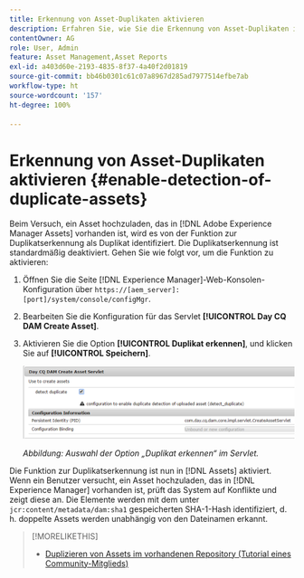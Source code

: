 ```yaml
---
title: Erkennung von Asset-Duplikaten aktivieren
description: Erfahren Sie, wie Sie die Erkennung von Asset-Duplikaten in Experience Manager aktivieren.
contentOwner: AG
role: User, Admin
feature: Asset Management,Asset Reports
exl-id: a403d60e-2193-4835-8f37-4a40f2d01819
source-git-commit: bb46b0301c61c07a8967d285ad7977514efbe7ab
workflow-type: ht
source-wordcount: '157'
ht-degree: 100%

---
```


# Erkennung von Asset-Duplikaten aktivieren {#enable-detection-of-duplicate-assets}

Beim Versuch, ein Asset hochzuladen, das in [!DNL Adobe Experience Manager Assets] vorhanden ist, wird es von der Funktion zur Duplikatserkennung als Duplikat identifiziert. Die Duplikatserkennung ist standardmäßig deaktiviert. Gehen Sie wie folgt vor, um die Funktion zu aktivieren:

1. Öffnen Sie die Seite [!DNL Experience Manager]-Web-Konsolen-Konfiguration über `https://[aem_server]:[port]/system/console/configMgr`.
1. Bearbeiten Sie die Konfiguration für das Servlet **[!UICONTROL Day CQ DAM Create Asset]**.
1. Aktivieren Sie die Option **[!UICONTROL Duplikat erkennen]**, und klicken Sie auf **[!UICONTROL Speichern]**.

   ![Auswahl der Option „Duplikat erkennen“ im Servlet](assets/chlimage_1-377.png)

   *Abbildung: Auswahl der Option „Duplikat erkennen“ im Servlet.*

Die Funktion zur Duplikatserkennung ist nun in [!DNL Assets] aktiviert. Wenn ein Benutzer versucht, ein Asset hochzuladen, das in [!DNL Experience Manager] vorhanden ist, prüft das System auf Konflikte und zeigt diese an. Die Elemente werden mit dem unter `jcr:content/metadata/dam:sha1` gespeicherten SHA-1-Hash identifiziert, d. h. doppelte Assets werden unabhängig von den Dateinamen erkannt.

>[!MORELIKETHIS]
>
>* [Duplizieren von Assets im vorhandenen Repository (Tutorial eines Community-Mitglieds)](https://experience-aem.blogspot.com/2019/06/aem-65-find-duplicate-assets-binaries-in-existing-repository.html)

